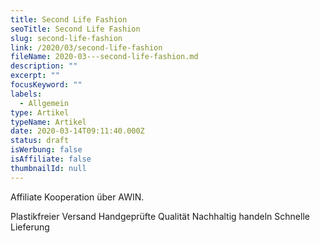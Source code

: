 ```yaml
---
title: Second Life Fashion
seoTitle: Second Life Fashion
slug: second-life-fashion
link: /2020/03/second-life-fashion
fileName: 2020-03---second-life-fashion.md
description: ""
excerpt: ""
focusKeyword: ""
labels:
  - Allgemein
type: Artikel
typeName: Artikel
date: 2020-03-14T09:11:40.000Z
status: draft
isWerbung: false
isAffiliate: false
thumbnailId: null
---
```


Affiliate Kooperation über AWIN.

Plastikfreier Versand Handgeprüfte Qualität Nachhaltig handeln Schnelle
Lieferung
